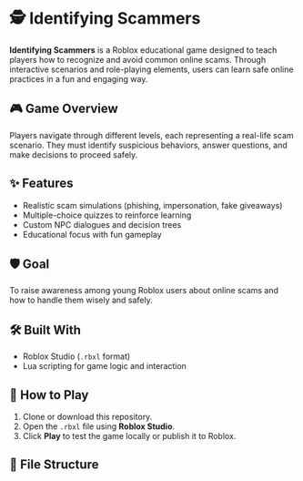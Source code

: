 # 🕵️ Identifying Scammers

**Identifying Scammers** is a Roblox educational game designed to teach players how to recognize and avoid common online scams. Through interactive scenarios and role-playing elements, users can learn safe online practices in a fun and engaging way.

## 🎮 Game Overview

Players navigate through different levels, each representing a real-life scam scenario. They must identify suspicious behaviors, answer questions, and make decisions to proceed safely.

## ✨ Features

- Realistic scam simulations (phishing, impersonation, fake giveaways)
- Multiple-choice quizzes to reinforce learning
- Custom NPC dialogues and decision trees
- Educational focus with fun gameplay

## 🛡️ Goal

To raise awareness among young Roblox users about online scams and how to handle them wisely and safely.

## 🛠️ Built With

- Roblox Studio (`.rbxl` format)
- Lua scripting for game logic and interaction

## 🚀 How to Play

1. Clone or download this repository.
2. Open the `.rbxl` file using **Roblox Studio**.
3. Click **Play** to test the game locally or publish it to Roblox.

## 📁 File Structure


